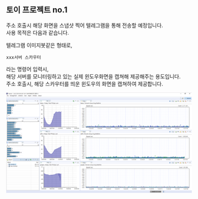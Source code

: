 토이 프로젝트 no.1
----

주소 호출시 해당 화면을 스냅샷 찍어 텔레그램을 통해 전송할 예정입니다.  
사용 목적은 다음과 같습니다.  

텔레그램 이미지봇같은 형태로,  
 
```
xxx서버 스카우터
```

라는 명령어 입력시,  
해당 서버를 모니터링하고 있는 실제 윈도우화면을 캡쳐해 제공해주는 용도입니다.  
주소 호출시, 해당 스카우터를 띄운 윈도우의 화면을 캡쳐하여 제공합니다.  

![image](./image/scouter_log.PNG)
